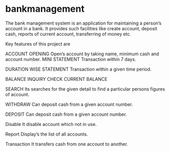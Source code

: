 # bankmanagement
The bank management system is an application for maintaining a person’s account in a bank.
It provides such facilities like create account, deposit cash, reports of current account, transferring of money etc.

Key features of this project are 

ACCOUNT OPENING
Open’s account by taking name, minimum cash and account number.
MINI STATEMENT
Transaction within 7 days.

DURATION WISE STATEMENT
Transaction within a given time period.

BALANCE INQUIRY
CHECK CURRENT BALANCE

SEARCH
Its searches for the given detail to find a particular persons figures of account.

WITHDRAW
Can deposit cash from a given account number.


DEPOSIT
Can deposit cash from a given account number.

Disable
It disable account which not in use.

Report
Display’s the list of all accounts.

Transaction
It transfers cash from one account to another.
